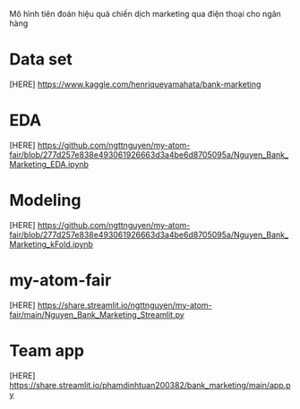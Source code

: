 Mô hình tiên đoán hiệu quả chiến dịch marketing qua điện thoại cho ngân hàng
# Data set
[HERE] https://www.kaggle.com/henriqueyamahata/bank-marketing
# EDA 
[HERE] https://github.com/ngttnguyen/my-atom-fair/blob/277d257e838e493061926663d3a4be6d8705095a/Nguyen_Bank_Marketing_EDA.ipynb

# Modeling
[HERE] https://github.com/ngttnguyen/my-atom-fair/blob/277d257e838e493061926663d3a4be6d8705095a/Nguyen_Bank_Marketing_kFold.ipynb

# my-atom-fair
[HERE] https://share.streamlit.io/ngttnguyen/my-atom-fair/main/Nguyen_Bank_Marketing_Streamlit.py

# Team app
[HERE] https://share.streamlit.io/phamdinhtuan200382/bank_marketing/main/app.py